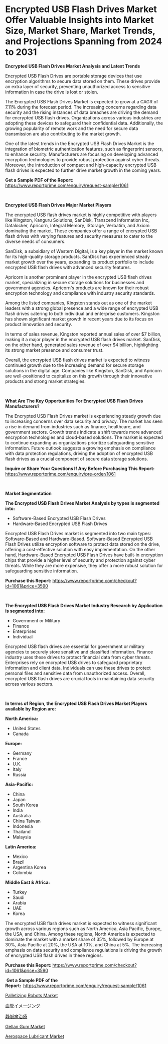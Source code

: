 <p><h1>Encrypted USB Flash Drives Market Offer Valuable Insights into Market Size, Market Share, Market Trends, and Projections Spanning from 2024 to 2031</h1></p><p><strong>Encrypted USB Flash Drives Market Analysis and Latest Trends</strong></p>
<p><p>Encrypted USB Flash Drives are portable storage devices that use encryption algorithms to secure data stored on them. These drives provide an extra layer of security, preventing unauthorized access to sensitive information in case the drive is lost or stolen. </p><p>The Encrypted USB Flash Drives Market is expected to grow at a CAGR of 7.11% during the forecast period. The increasing concerns regarding data security and the rising instances of data breaches are driving the demand for encrypted USB flash drives. Organizations across various industries are adopting these devices to safeguard their confidential data. Additionally, the growing popularity of remote work and the need for secure data transmission are also contributing to the market growth.</p><p>One of the latest trends in the Encrypted USB Flash Drives Market is the integration of biometric authentication features, such as fingerprint sensors, to enhance security. Manufacturers are focusing on developing advanced encryption technologies to provide robust protection against cyber threats. Moreover, the introduction of compact and high-capacity encrypted USB flash drives is expected to further drive market growth in the coming years.</p></p>
<p><strong>Get a Sample PDF of the Report:&nbsp;</strong> <a href="https://www.reportprime.com/enquiry/request-sample/1061">https://www.reportprime.com/enquiry/request-sample/1061</a></p>
<p>&nbsp;</p>
<p><strong>Encrypted USB Flash Drives Major Market Players</strong></p>
<p><p>The encrypted USB flash drives market is highly competitive with players like Kingston, Kanguru Solutions, SanDisk, Transcend Information Inc, Datalocker, Apricorn, Integral Memory, IStorage, Verbatim, and Axiom dominating the market. These companies offer a range of encrypted USB flash drives with varying features and security measures to cater to the diverse needs of consumers.</p><p>SanDisk, a subsidiary of Western Digital, is a key player in the market known for its high-quality storage products. SanDisk has experienced steady market growth over the years, expanding its product portfolio to include encrypted USB flash drives with advanced security features.</p><p>Apricorn is another prominent player in the encrypted USB flash drives market, specializing in secure storage solutions for businesses and government agencies. Apricorn's products are known for their robust encryption technology and compliance with industry security standards.</p><p>Among the listed companies, Kingston stands out as one of the market leaders with a strong global presence and a wide range of encrypted USB flash drives catering to both individual and enterprise customers. Kingston has shown significant market growth in recent years due to its focus on product innovation and security.</p><p>In terms of sales revenue, Kingston reported annual sales of over $7 billion, making it a major player in the encrypted USB flash drives market. SanDisk, on the other hand, generated sales revenue of over $4 billion, highlighting its strong market presence and consumer trust.</p><p>Overall, the encrypted USB flash drives market is expected to witness continued growth due to the increasing demand for secure storage solutions in the digital age. Companies like Kingston, SanDisk, and Apricorn are well-positioned to capitalize on this growth through their innovative products and strong market strategies.</p></p>
<p>&nbsp;</p>
<p><strong>What Are The Key Opportunities For Encrypted USB Flash Drives Manufacturers?</strong></p>
<p><p>The Encrypted USB Flash Drives market is experiencing steady growth due to increasing concerns over data security and privacy. The market has seen a rise in demand from industries such as finance, healthcare, and government sectors. Growth trends indicate a shift towards more advanced encryption technologies and cloud-based solutions. The market is expected to continue expanding as organizations prioritize safeguarding sensitive information. Future outlook suggests a growing emphasis on compliance with data protection regulations, driving the adoption of encrypted USB flash drives as a crucial component of secure data storage solutions.</p></p>
<p><strong>Inquire or Share Your Questions If Any Before Purchasing This Report:</strong> <a href="https://www.reportprime.com/enquiry/pre-order/1061">https://www.reportprime.com/enquiry/pre-order/1061</a></p>
<p>&nbsp;</p>
<p><strong>Market Segmentation</strong></p>
<p><strong>The Encrypted USB Flash Drives Market Analysis by types is segmented into:</strong></p>
<p><ul><li>Software-Based Encrypted USB Flash Drives</li><li>Hardware-Based Encrypted USB Flash Drives</li></ul></p>
<p><p>Encrypted USB Flash Drives market is segmented into two main types: Software-Based and Hardware-Based. Software-Based Encrypted USB Flash Drives utilize encryption software to protect data stored on the drive, offering a cost-effective solution with easy implementation. On the other hand, Hardware-Based Encrypted USB Flash Drives have built-in encryption chips that provide a higher level of security and protection against cyber threats. While they are more expensive, they offer a more robust solution for safeguarding sensitive information.</p></p>
<p><strong>Purchase this Report:&nbsp;</strong><a href="https://www.reportprime.com/checkout?id=1061&price=3590">https://www.reportprime.com/checkout?id=1061&price=3590</a></p>
<p>&nbsp;</p>
<p><strong>The Encrypted USB Flash Drives Market Industry Research by Application is segmented into:</strong></p>
<p><ul><li>Government or Military</li><li>Finance</li><li>Enterprises</li><li>Individual</li></ul></p>
<p><p>Encrypted USB flash drives are essential for government or military agencies to securely store sensitive and classified information. Finance industry uses these drives to protect financial data from cyber threats. Enterprises rely on encrypted USB drives to safeguard proprietary information and client data. Individuals can use these drives to protect personal files and sensitive data from unauthorized access. Overall, encrypted USB flash drives are crucial tools in maintaining data security across various sectors.</p></p>
<p>&nbsp;</p>
<p><strong>In terms of Region, the Encrypted USB Flash Drives Market Players available by Region are:</strong></p>
<p>
    <p> <strong> North America: </strong>
        <ul>
            <li>United States</li>
            <li>Canada</li>
        </ul>
        </p> 
    <p> <strong> Europe: </strong>
        <ul>
            <li>Germany</li>
            <li>France</li>
            <li>U.K.</li>
            <li>Italy</li>
            <li>Russia</li>
        </ul>
        </p> 
    <p> <strong> Asia-Pacific: </strong>
        <ul>
            <li>China</li>
            <li>Japan</li>
            <li>South Korea</li>
            <li>India</li>
            <li>Australia</li>
            <li>China Taiwan</li>
            <li>Indonesia</li>
            <li>Thailand</li>
            <li>Malaysia</li>
        </ul>
        </p> 
    <p> <strong> Latin America: </strong>
        <ul>
            <li>Mexico</li>
            <li>Brazil</li>
            <li>Argentina Korea</li>
            <li>Colombia</li>
        </ul>
        </p> 
    <p> <strong> Middle East & Africa: </strong>
        <ul>
            <li>Turkey</li>
            <li>Saudi</li>
            <li>Arabia</li>
            <li>UAE</li>
            <li>Korea</li>
        </ul>
    </p>
    </p>
<p><p>The encrypted USB flash drives market is expected to witness significant growth across various regions such as North America, Asia Pacific, Europe, the USA, and China. Among these regions, North America is expected to dominate the market with a market share of 35%, followed by Europe at 30%, Asia Pacific at 20%, the USA at 10%, and China at 5%. The increasing emphasis on data security and compliance regulations is driving the growth of encrypted USB flash drives in these regions.</p></p>
<p><strong>Purchase this Report: </strong><a href="https://www.reportprime.com/checkout?id=1061&price=3590">https://www.reportprime.com/checkout?id=1061&price=3590</a></p>
<p>&nbsp;<strong>Get a Sample PDF of the Report:&nbsp;&nbsp;</strong><a href="https://www.reportprime.com/enquiry/request-sample/1061">https://www.reportprime.com/enquiry/request-sample/1061</a></p>
<p><strong></strong></p>
<p><p><a href="https://view.publitas.com/reportprime-1/palletizing-robots-market-size-growth-and-forecast-from-2024-2031/">Palletizing Robots Market</a></p><p><a href="https://github.com/moulafa/Market-Research-Report-List-1/blob/main/81701028280.md">血管イメージング</a></p><p><a href="https://github.com/nxboeu02965442/Market-Research-Report-List-1/blob/main/14100838279.md">静脈瘤治療</a></p><p><a href="https://angry-finch-aaf.notion.site/Gellan-Gum-Market-Size-Share-Trends-Analysis-Report-By-Material-By-Type-By-End-user-By-Region--69a8635b5ce441f7b50a46999579b8ec">Gellan Gum Market</a></p><p><a href="https://faithful-glue-af3.notion.site/Aerospace-Lubricant-Market-Size-Global-Industry-Overview-Market-Segmentation-and-Forecast-2024-to-545b0a840f124399b3d8a1f4e4bc38ec">Aerospace Lubricant Market</a></p></p>